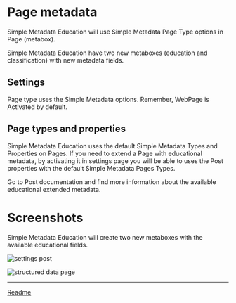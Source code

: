 # Page metadata

Simple Metadata Education will use Simple Metadata Page Type options in Page (metabox).

Simple Metadata Education have two new metaboxes (education and classification) with new metadata fields.

## Settings

Page type uses the Simple Metadata options. Remember, WebPage is Activated by default.

## Page types and properties

Simple Metadata Education uses the default Simple Metadata Types and Properties on Pages. If you need to extend a Page with educational metadata, by activating it in settings page you will be able to uses the Post properties with the default Simple Metadata Pages Types.

Go to Post documentation and find more information about the available educational extended metadata.

# Screenshots

Simple Metadata Education will create two new metaboxes with the available educational fields.

![settings post](/doc/images/settings-page.png)

![structured data page](/doc/images/structured-data-page.png)

---

[Readme](//Readme.md)
